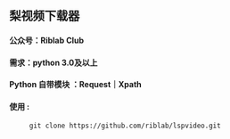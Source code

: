 ## 梨视频下载器

#### 公众号：Riblab Club
#### 需求：python 3.0及以上
#### Python 自带模块 ：Request｜Xpath

#### 使用 :
         git clone https://github.com/riblab/lspvideo.git
         

